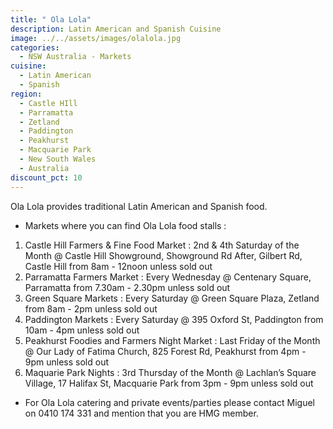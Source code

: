 ```yaml
---
title: " Ola Lola"
description: Latin American and Spanish Cuisine
image: ../../assets/images/olalola.jpg
categories:
  - NSW Australia - Markets
cuisine:
  - Latin American
  - Spanish
region:
  - Castle HIll
  - Parramatta
  - Zetland
  - Paddington
  - Peakhurst
  - Macquarie Park
  - New South Wales
  - Australia
discount_pct: 10
---
```

Ola Lola provides traditional Latin American and Spanish food.

* Markets where you can find Ola Lola food stalls : 

1. Castle Hill Farmers & Fine Food Market : 2nd & 4th Saturday of the Month @ Castle Hill Showground, Showground Rd After, Gilbert Rd, Castle Hill from 8am - 12noon unless sold out 
2. Parramatta Farmers Market : Every Wednesday @ Centenary Square, Parramatta from 7.30am - 2.30pm unless sold out 
3. Green Square Markets : Every Saturday @ Green Square Plaza, Zetland from 8am - 2pm unless sold out 
4. Paddington Markets : Every Saturday @ 395 Oxford St, Paddington from 10am - 4pm unless sold out
5. Peakhurst Foodies and Farmers Night Market : Last Friday of the Month @ Our Lady of Fatima Church, 825 Forest Rd, Peakhurst from 4pm - 9pm unless sold out 
6. Maquarie Park Nights : 3rd Thursday of the Month @ Lachlan’s Square Village, 17 Halifax St, Macquarie Park from 3pm - 9pm unless sold out 

* For Ola Lola catering and private events/parties please contact Miguel on 0410 174 331 and mention that you are HMG member.
